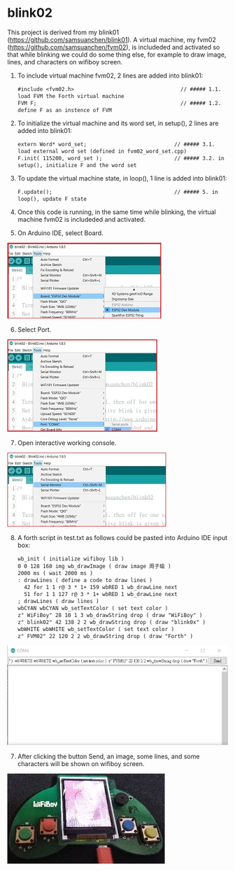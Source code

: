 # blink02
This project is derived from my blink01 (https://github.com/samsuanchen/blink01). A virtual machine, my fvm02 (https://github.com/samsuanchen/fvm02), is includeded and activated so that while blinking we could do some thing else, for example to draw image, lines, and characters on wifiboy screen.

01. To include virtual machine fvm02, 2 lines are added into blink01:

        #include <fvm02.h>                                  // ##### 1.1. load FVM the Forth virtual machine
        FVM F;                                              // ##### 1.2. define F as an instence of FVM


02. To initialize the virtual machine and its word set, in setup(), 2 lines are added into blink01:

        extern Word* word_set;                            // ##### 3.1. load external word set (defined in fvm02_word_set.cpp)
        F.init( 115200, word_set );                       // ##### 3.2. in setup(), initialize F and the word set


03. To update the virtual machine state, in loop(), 1 line is added into blink01:

        F.update();                                       // ##### 5. in loop(), update F state


04. Once this code is running, in the same time while blinking, the virtual machine fvm02 is includeded and activated.

05. On Arduino IDE, select Board.

![width:50%; height:50%;](https://github.com/samsuanchen/blink02/blob/master/jpg/selectBoard.jpg)

06. Select Port.

![width:50%; height:50%;](https://github.com/samsuanchen/blink02/blob/master/jpg/selectPort.jpg)

07. Open interactive working console. 

![width:50%; height:50%;](https://github.com/samsuanchen/blink02/blob/master/jpg/openConsole.jpg)

08. A forth script in test.txt as follows could be pasted into Arduino IDE input box:

        wb_init ( initialize wifiboy lib )
        0 0 128 160 img wb_drawImage ( draw image 周子瑜 )
        2000 ms ( wait 2000 ms )
        : drawLines ( define a code to draw lines )
          42 for 1 1 r@ 3 * 1+ 159 wbRED 1 wb_drawLine next 
          51 for 1 1 127 r@ 3 * 1+ wbRED 1 wb_drawLine next
        ; drawLines ( draw lines )
        wbCYAN wbCYAN wb_setTextColor ( set text color )
        z" WiFiBoy" 28 10 1 3 wb_drawString drop ( draw "WiFiBoy" )
        z" blink02" 42 138 2 2 wb_drawString drop ( draw "blink0x" )
        wbWHITE wbWHITE wb_setTextColor ( set text color )
        z" FVM02" 22 120 2 2 wb_drawString drop ( draw "Forth" )

![width:50%; height:50%;](https://github.com/samsuanchen/blink02/blob/master/jpg/pasteScript.jpg)

07. After clicking the button Send, an image, some lines, and some characters will be shown on wifiboy screen.

![width:50%; height:50%;](https://github.com/samsuanchen/blink02/blob/master/jpg/drawScreen.jpg)
